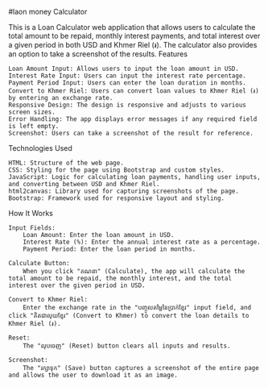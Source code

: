 #laon money Calculator

This is a Loan Calculator web application that allows users to calculate the total amount to be repaid, monthly interest payments, and total interest over a given period in both USD and Khmer Riel (៛). The calculator also provides an option to take a screenshot of the results.
Features

    Loan Amount Input: Allows users to input the loan amount in USD.
    Interest Rate Input: Users can input the interest rate percentage.
    Payment Period Input: Users can enter the loan duration in months.
    Convert to Khmer Riel: Users can convert loan values to Khmer Riel (៛) by entering an exchange rate.
    Responsive Design: The design is responsive and adjusts to various screen sizes.
    Error Handling: The app displays error messages if any required field is left empty.
    Screenshot: Users can take a screenshot of the result for reference.

Technologies Used

    HTML: Structure of the web page.
    CSS: Styling for the page using Bootstrap and custom styles.
    JavaScript: Logic for calculating loan payments, handling user inputs, and converting between USD and Khmer Riel.
    html2canvas: Library used for capturing screenshots of the page.
    Bootstrap: Framework used for responsive layout and styling.



How It Works

    Input Fields:
        Loan Amount: Enter the loan amount in USD.
        Interest Rate (%): Enter the annual interest rate as a percentage.
        Payment Period: Enter the loan period in months.

    Calculate Button:
        When you click "គណនា" (Calculate), the app will calculate the total amount to be repaid, the monthly interest, and the total interest over the given period in USD.

    Convert to Khmer Riel:
        Enter the exchange rate in the "បញ្ចូលតម្លៃនៃប្រាក់ខ្មែរ" input field, and click "គិតជាលុយខ្មែរ" (Convert to Khmer) to convert the loan details to Khmer Riel (៛).

    Reset:
        The "លុបចេញ" (Reset) button clears all inputs and results.

    Screenshot:
        The "រក្សាទុក" (Save) button captures a screenshot of the entire page and allows the user to download it as an image.

